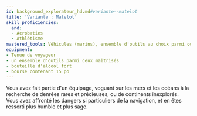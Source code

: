 ```yaml
---
id: background_explorateur_hd.md#variante--matelot
title: 'Variante : Matelot'
skill_proficiencies:
  and:
  - Acrobaties
  - Athlétisme
mastered_tools: Véhicules (marins), ensemble d'outils au choix parmi outils de charpentier, outils de menuisier, instruments de navigation.
equipment:
- Tenue de voyageur
- un ensemble d'outils parmi ceux maîtrisés
- bouteille d'alcool fort
- bourse contenant 15 po
---
```


Vous avez fait partie d'un équipage, voguant sur les mers et les océans à la recherche de denrées rares et précieuses, ou de continents inexplorés. Vous avez affronté les dangers si particuliers de la navigation, et en êtes ressorti plus humble et plus sage.

